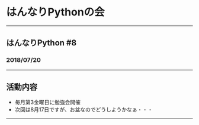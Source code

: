 # はんなりPythonの会

---       
       
## はんなりPython #8

### 2018/07/20

---     
       
## 活動内容
- 毎月第3金曜日に勉強会開催      
- 次回は8月17日ですが、お盆なのでどうしようかなぁ・・・     

---       
